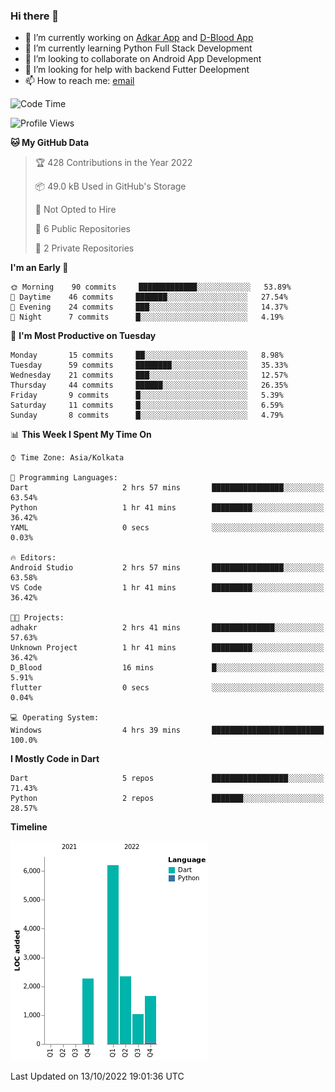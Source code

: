 ### Hi there 👋

- 🔭 I’m currently working on [Adkar App](https://github.com/pilgrimfathers/adkarApp) and [D-Blood App](https://github.com/LinoShaji/D-Blood)
- 🌱 I’m currently learning Python Full Stack Development
- 👯 I’m looking to collaborate on Android App Development
- 🤔 I’m looking for help with backend Futter Deelopment
- 📫 How to reach me: [email](mailto:linoshaji23@gmail.com)

<!--START_SECTION:waka-->
![Code Time](http://img.shields.io/badge/Code%20Time-4%20hrs%2039%20mins-blue)

![Profile Views](http://img.shields.io/badge/Profile%20Views-30-blue)

**🐱 My GitHub Data** 

> 🏆 428 Contributions in the Year 2022
 > 
> 📦 49.0 kB Used in GitHub's Storage 
 > 
> 🚫 Not Opted to Hire
 > 
> 📜 6 Public Repositories 
 > 
> 🔑 2 Private Repositories  
 > 
**I'm an Early 🐤** 

```text
🌞 Morning    90 commits     █████████████░░░░░░░░░░░░   53.89% 
🌆 Daytime    46 commits     ███████░░░░░░░░░░░░░░░░░░   27.54% 
🌃 Evening    24 commits     ███░░░░░░░░░░░░░░░░░░░░░░   14.37% 
🌙 Night      7 commits      █░░░░░░░░░░░░░░░░░░░░░░░░   4.19%

```
📅 **I'm Most Productive on Tuesday** 

```text
Monday       15 commits     ██░░░░░░░░░░░░░░░░░░░░░░░   8.98% 
Tuesday      59 commits     ████████░░░░░░░░░░░░░░░░░   35.33% 
Wednesday    21 commits     ███░░░░░░░░░░░░░░░░░░░░░░   12.57% 
Thursday     44 commits     ██████░░░░░░░░░░░░░░░░░░░   26.35% 
Friday       9 commits      █░░░░░░░░░░░░░░░░░░░░░░░░   5.39% 
Saturday     11 commits     █░░░░░░░░░░░░░░░░░░░░░░░░   6.59% 
Sunday       8 commits      █░░░░░░░░░░░░░░░░░░░░░░░░   4.79%

```


📊 **This Week I Spent My Time On** 

```text
⌚︎ Time Zone: Asia/Kolkata

💬 Programming Languages: 
Dart                     2 hrs 57 mins       ████████████████░░░░░░░░░   63.54% 
Python                   1 hr 41 mins        █████████░░░░░░░░░░░░░░░░   36.42% 
YAML                     0 secs              ░░░░░░░░░░░░░░░░░░░░░░░░░   0.03%

🔥 Editors: 
Android Studio           2 hrs 57 mins       ████████████████░░░░░░░░░   63.58% 
VS Code                  1 hr 41 mins        █████████░░░░░░░░░░░░░░░░   36.42%

🐱‍💻 Projects: 
adhakr                   2 hrs 41 mins       ██████████████░░░░░░░░░░░   57.63% 
Unknown Project          1 hr 41 mins        █████████░░░░░░░░░░░░░░░░   36.42% 
D_Blood                  16 mins             █░░░░░░░░░░░░░░░░░░░░░░░░   5.91% 
flutter                  0 secs              ░░░░░░░░░░░░░░░░░░░░░░░░░   0.04%

💻 Operating System: 
Windows                  4 hrs 39 mins       █████████████████████████   100.0%

```

**I Mostly Code in Dart** 

```text
Dart                     5 repos             █████████████████░░░░░░░░   71.43% 
Python                   2 repos             ███████░░░░░░░░░░░░░░░░░░   28.57%

```


**Timeline**

![Chart not found](https://raw.githubusercontent.com/LinoShaji/LinoShaji/main/charts/bar_graph.png) 


 Last Updated on 13/10/2022 19:01:36 UTC
<!--END_SECTION:waka-->
